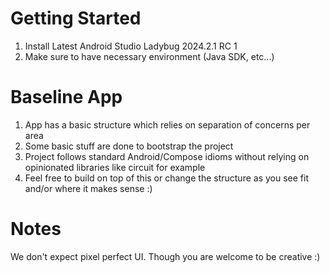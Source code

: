 # Getting Started

1. Install Latest Android Studio Ladybug 2024.2.1 RC 1
2. Make sure to have necessary environment (Java SDK, etc...)

# Baseline App

1. App has a basic structure which relies on separation of concerns per area
2. Some basic stuff are done to bootstrap the project
3. Project follows standard Android/Compose idioms without relying on opinionated libraries like circuit for example
4. Feel free to build on top of this or change the structure as you see fit and/or where it makes sense :)

# Notes

We don't expect pixel perfect UI. Though you are welcome to be creative :)
